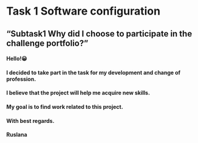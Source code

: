 # Task 1 Software configuration
## “Subtask1 Why did I choose to participate in the challenge portfolio?”
#### Hello!:grinning:
#### I decided to take part in the task for my development and change of profession.
#### I believe that the project will help me acquire new skills.
#### My goal is to find work related to this project.
#### With best regards.
#### Ruslana
